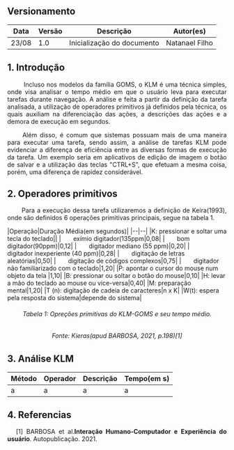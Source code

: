 ## Versionamento
|Data|Versão|Descrição|Autor(es)
|--|--|--|--|
|23/08|1.0|Inicialização do documento|Natanael Filho|

## 1. Introdução

<p align = "justify"> &emsp;&emsp;  Incluso nos modelos da família GOMS, o KLM é uma técnica simples, onde visa analisar o tempo médio em que o usuário leva para executar tarefas durante navegação. A análise e feita a partir da definição da tarefa analisada, a utilização de operadores primitivos já definidos pela técnica, os quais auxiliam na diferenciação das ações, a descrições das ações e a demora de execução em segundos.</p>

<p align = "justify"> &emsp;&emsp; Além disso, é comum que sistemas possuam mais de uma maneira para executar uma tarefa, sendo assim, a análise de tarefas KLM pode evidenciar a diferença de eficiência entre as diversas formas de execução da tarefa. Um exemplo seria em aplicativos de edição de imagem o botão de salvar e a utilização das teclas "CTRL+S", que efetuam a mesma coisa, porém, uma diferença de rapidez considerável.</p>

## 2. Operadores primitivos

<p align = "justify"> &emsp;&emsp; Para a execução dessa tarefa utilizaremos a definição de Keira(1993), onde são definidos 6 operações primitivas principais, segue na tabela 1.</p>
|Operação|Duração Média(em segundos)|
|--|--|
|K: pressionar e soltar uma tecla do teclado||
|&emsp;&emsp;exímio digitador(135ppm|0,08|
|&emsp;&emsp;bom digitador(90ppm)|0,12|
|&emsp;&emsp;digitador mediano (55 ppm)|0,20|
|&emsp;&emsp;digitador inexperiente (40 ppm)|0,28|
|&emsp;&emsp;digitação de letras aleatórias|0,50|
|&emsp;&emsp;digitação de códigos complexos|0,75|
|&emsp;&emsp;digitador não familiarizado com o teclado|1,20|
|P: apontar o cursor do mouse num objeto da tela |1,10|
|B: pressionar ou soltar o botão do mouse|0,10|
|H: levar a mão do teclado ao mouse ou vice-versa|0,40|
|M: preparação mental|1,20|
|T (n): digitação de cadeia de caracteres|n x K|
|W(t): espera pela resposta do sistema|depende do sistema|
<h6 align = "center">Tabela 1: Opreções primitivas do KLM-GOMS e seu tempo médio. </h6>
<h6 align = "center">Fonte: Kieras(apud BARBOSA, 2021, p.198)[1]</h6>

## 3. Análise KLM

|Método|Operador|Descrição|Tempo(em s)|
|--|--|--|--|
|a|a|a|a|

## 4. Referencias

<p style="text-align: justify; text-indent: 20px">[1] BARBOSA et al.<b>Interação Humano-Computador e Experiência do usuário</b>. Autopublicação. 2021.</p>